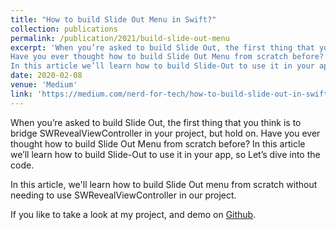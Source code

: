 ```yaml
---
title: "How to build Slide Out Menu in Swift?"
collection: publications
permalink: /publication/2021/build-slide-out-menu
excerpt: 'When you’re asked to build Slide Out, the first thing that you think is to bridge SWRevealViewController in your project, but hold on.
Have you ever thought how to build Slide Out Menu from scratch before?
In this article we’ll learn how to build Slide-Out to use it in your app, so Let’s dive into the code.'
date: 2020-02-08
venue: 'Medium'
link: 'https://medium.com/nerd-for-tech/how-to-build-slide-out-in-swift-7f2ef0188aa'
---
```

When you’re asked to build Slide Out, the first thing that you think is to bridge SWRevealViewController in your project, but hold on.
Have you ever thought how to build Slide Out Menu from scratch before?
In this article we’ll learn how to build Slide-Out to use it in your app, so Let’s dive into the code.


In this article, we'll learn how to build Slide Out menu from scratch without needing to use SWRevealViewController in our project.

If you like to take a look at my project, and demo on [Github](https://github.com/ahmedelserafy7/Slide-Out).
